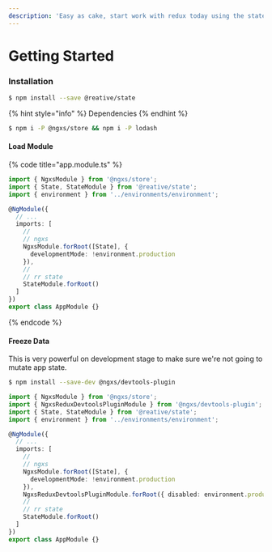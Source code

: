 ```yaml
---
description: 'Easy as cake, start work with redux today using the state package.'
---
```


# Getting Started

### Installation

```bash
$ npm install --save @reative/state
```

{% hint style="info" %}
Dependencies
{% endhint %}

```bash
$ npm i -P @ngxs/store && npm i -P lodash
```

#### Load Module

{% code title="app.module.ts" %}
```typescript
import { NgxsModule } from '@ngxs/store';
import { State, StateModule } from '@reative/state';
import { environment } from '../environments/environment';

@NgModule({
  // ...
  imports: [
    //
    // ngxs
    NgxsModule.forRoot([State], {
      developmentMode: !environment.production
    }),
    //
    // rr state
    StateModule.forRoot()
  ]
})
export class AppModule {}
```
{% endcode %}

#### Freeze Data

This is very powerful on development stage to make sure we're not going to mutate app state.

```bash
$ npm install --save-dev @ngxs/devtools-plugin
```

```typescript
import { NgxsModule } from '@ngxs/store';
import { NgxsReduxDevtoolsPluginModule } from '@ngxs/devtools-plugin';
import { State, StateModule } from '@reative/state';
import { environment } from '../environments/environment';

@NgModule({
  // ...
  imports: [
    //
    // ngxs
    NgxsModule.forRoot([State], {
      developmentMode: !environment.production
    }),
    NgxsReduxDevtoolsPluginModule.forRoot({ disabled: environment.production }),
    //
    // rr state
    StateModule.forRoot()
  ]
})
export class AppModule {}
```

